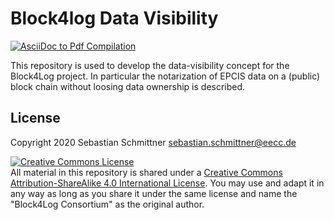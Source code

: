 # Block4log Data Visibility

[![AsciiDoc to Pdf Compilation](https://github.com/gs1-germany-innolab/block4log-data-visibility/workflows/AsciiDoc%20to%20Pdf%20Compilation/badge.svg)](https://github.com/gs1-germany-innolab/block4log-data-visibility/actions?query=workflow%3A%22AsciiDoc+to+Pdf+Compilation%22)

This repository is used to develop the data-visibility concept for the Block4Log project. In particular the notarization of EPCIS data on a (public) block chain without loosing data ownership is described.


## License

Copyright 2020 Sebastian Schmittner <sebastian.schmittner@eecc.de>

<a rel="license" href="http://creativecommons.org/licenses/by-sa/4.0/"><img alt="Creative Commons License" style="border-width:0" src="https://i.creativecommons.org/l/by-sa/4.0/88x31.png" /></a><br />All material in this repository is shared under a <a rel="license" href="http://creativecommons.org/licenses/by-sa/4.0/">Creative Commons Attribution-ShareAlike 4.0 International License</a>. You may use and adapt it in any way as long as you share it under the same license and name the "Block4Log Consortium" as the original author.
